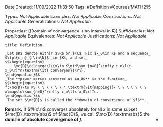 <div class="topSpace"></div>

Date Created: 11/09/2022 11:38:50
Tags: #Definition #Courses/MATH255

Types: _Not Applicable_
Examples: _Not Applicable_
Constructions: _Not Applicable_
Generalizations: _Not Applicable_

Properties: [[Domain of convergence is an interval in R]]
Sufficiencies: _Not Applicable_
Equivalences: _Not Applicable_
Justifications: _Not Applicable_

``` ad-Definition
title: Definition.

_Let $K$ denote either $\R$ or $\C$. Fix $x_0\in K$ and a sequence_ $\tpl{c_n}_{n\in\N}$ _in $K$, and set_
$$\begin{equation}
    \mc{D}\coloneqq\l\{x\in K\mid\sum_{n=0}^\infty c_n\l(x-x_0\r)^n\textrm{\it{ converges}}\r\}.
\end{equation}$$
_The **power series centered at $x_0$** is the function_
$$\begin{equation}
f:\mc{D}\to K\ \ \ \ \ \ \ \ \textrm{\it{mapping}}\ \ \ \ \ \ \ \ x\mapsto\sum_{n=0}^\infty c_n\l(x-x_0\r)^n.
\end{equation}$$
_The set $\mc{D}$ is called the **domain of convergence of $f$**._

```

**Remark.** If $f\l(x\r)$ converges absolutely for all $x$ in some subset $\mc{D}_\textrm{abs}$ of $\mc{D}$, we call $\mc{D}_\textrm{abs}$ the **domain of absolute convergence of $f$**.<span style="float:right;">$\blacklozenge$</span>

